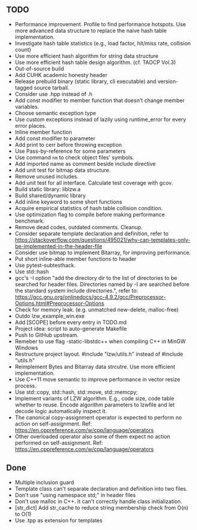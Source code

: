 ## TODO

- Performance improvement. Profile to find performance hotspots. Use more advanced data structure to replace the naive hash table implementation.
- Investigate hash table statistics (e.g., load factor, hit/miss rate, collision count)
- Use more efficient hash algorithm for string data structure
- Use more efficient hash table design algorithm. (cf. TAOCP Vol.3)
- Out-of-source build
- Add CUHK academic honesty header
- Release prebuild binary (static library, cli executable) and version-tagged source tarball.
- Consider use .hpp instead of .h
- Add const modifier to member function that doesn't change member variables.
- Choose semantic exception type
- Use custom exceptions instead of lazily using runtime_error for every error places.
- Inline member function
- Add const modifier to parameter
- Add print to cerr before throwing exception
- Use Pass-by-reference for some parameters
- Use command `nm` to check object files' symbols.
- Add imported name as comment beside include directive
- Add unit test for bitmap data structure.
- Remove unused includes.
- Add unit test for all interface. Calculate test coverage with gcov.
- Build static library: liblzw.a
- Build shared/dynamic library
- Add inline keyword to some short functions
- Acquire empirical statistics of hash table collision condition.
- Use optimization flag to compile before making performance benchmark.
- Remove dead codes, outdated comments. Cleanup.
- Consider separate template declaration and definition, refer to https://stackoverflow.com/questions/495021/why-can-templates-only-be-implemented-in-the-header-file
- Consider use bitmap to implement Bitarray, for improving performance.
- Put short inline-able member functions to header
- Use pytest-subtesthack.
- Use std::hash
- gcc's -I option "add the directory dir to the list of directories to be searched for header files. Directories named by -I are searched before the standard system include directories.", refer to: https://gcc.gnu.org/onlinedocs/gcc-4.9.2/gcc/Preprocessor-Options.html#Preprocessor-Options
- Check for memory leak. (e.g. unmatched new-delete, malloc-free)
- Outdo lzw_example_win.exe
- Add \[SCOPE\] before every entry in TODO.md
- Project idea: script to auto-generate Makefile
- Push to GitHub upstream.
- Remeber to use flag -static-libstdc++ when compiling C++ in MinGW Windows
- Restructure project layout. #include "lzw/utils.h" instead of #include "utils.h"
- Reimplement Bytes and Bitarray data strcutre. Use more efficient implementation.
- Use C++11 move semantic to improve performance in vector resize process.
- Use std::copy, std::hash, std::move, std::memcpy;
- Implement variants of LZW algorithm. E.g., code size, code table whether to reuse. Encode algorithm parameters to lzwfile and let decode logic automatically inspect it.
- The canonical copy-assignment operator is expected to perform no action on self-assignment. Ref: https://en.cppreference.com/w/cpp/language/operators
- Other overloaded operator also some of them expect no action performed on self-assignment. Ref: https://en.cppreference.com/w/cpp/language/operators

## Done

- Multiple inclusion guard
- Template class can't separate declaration and definition into two files.
- Don't use "using namespace std;" in header files
- Don't use malloc in C++. It can't correctly handle class initialization.
- [str_dict] Add str_cache to reduce string membership check from O(n) to O(1)
- Use .tpp as extension for templates
